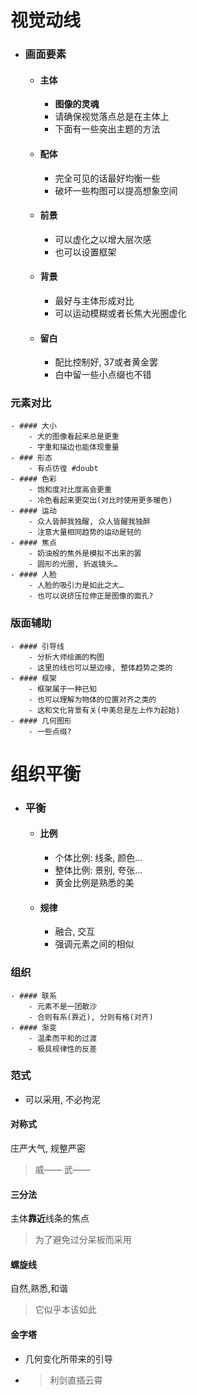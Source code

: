 # 视觉动线
- ### 画面要素
	- #### 主体
		- **图像的灵魂**
		- 请确保视觉落点总是在主体上
		- 下面有一些突出主题的方法
	- #### 配体
		- 完全可见的话最好均衡一些
		- 破坏一些构图可以提高想象空间
	- #### 前景
		- 可以虚化之以增大层次感
		- 也可以设置框架
	- #### 背景
		- 最好与主体形成对比
		- 可以运动模糊或者长焦大光圈虚化
	- #### 留白
		- 配比控制好, 37或者黄金罢
		- 白中留一些小点缀也不错
### 元素对比
	- #### 大小
		- 大的图像看起来总是更重
		- 字重和描边也能体现重量
	- ### 形态
		- 有点彷徨 #doubt
	- #### 色彩
		- 饱和度对比度高会更重
		- 冷色看起来更突出(对比时使用更多暖色)
	- #### 运动
		- 众人皆醉我独醒, 众人皆醒我独醉
		- 注意大量相同趋势的运动是轻的
	- #### 焦点
		- 奶油般的焦外是模拟不出来的罢
		- 圆形的光圈, 折返镜头…
	- #### 人脸
		- 人脸的吸引力是如此之大…
		- 也可以说挤压拉伸正是图像的面孔?
### 版面辅助
	- #### 引导线
		- 分析大师绘画的构图
		- 这里的线也可以是边缘, 整体趋势之类的
	- #### 框架
		- 框架属于一种已知
		- 也可以理解为物体的位置对齐之类的
		- 这和文化背景有关(中美总是左上作为起始)
	- #### 几何图形
		- 一些点缀?
# 组织平衡
- ### 平衡
	- #### 比例
		- 个体比例: 线条, 颜色…
		- 整体比例: 景别, 夸张…
		- 黄金比例是熟悉的美
	- #### 规律
		- 融合, 交互
		- 强调元素之间的相似
### 组织
	- #### 联系
		- 元素不是一团散沙
		- 合则有系(靠近), 分则有格(对齐)
	- #### 渐变
		- 温柔而平和的过渡
		- 极具规律性的反差
### 范式
- 可以采用, 不必拘泥
#### 对称式
庄严大气, 规整严密
> 威—— 武——
#### 三分法
主体**靠近**线条的焦点
> 为了避免过分呆板而采用
#### 螺旋线
自然,熟悉,和谐
> 它似乎本该如此
#### 金字塔
- 几何变化所带来的引导
-
  > 利剑直插云霄